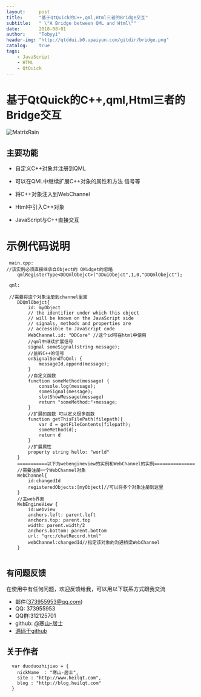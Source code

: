 ```yaml
---
layout:     post
title:      "基于QtQuick的C++,qml,Html三者的Bridge交互"
subtitle:   " \"A Bridge between QML and Html\""
date:       2018-08-01
author:     "Tobyyi"
header-img: "http://qtddui.b0.upaiyun.com/gitdir/bridge.png"
catalog:    true
tags:
    - JavaScript
    - HTML
    - QtQuick
---
```


# 基于QtQuick的C++,qml,Html三者的Bridge交互

![MatrixRain](http://qtddui.b0.upaiyun.com/gitdir/bridge.png)

## 主要功能

* 自定义C++对象并注册到QML

* 可以在QML中继续扩展C++对象的属性和方法 信号等

* 将C++对象注入到WebChannel

* Html中引入C++对象

* JavaScript与C++直接交互

# 示例代码说明

```
 main.cpp:
//该实例必须直接继承自Object的 QWidget的忽略
	qmlRegisterType<DDQmlObejct>("DDuiObejct",1,0,"DDQmlObejct");

 qml:
 
 //需要将这个对象注册到channel里面
    DDQmlObejct{
        id: myObject
        // the identifier under which this object
        // will be known on the JavaScript side
        // signals, methods and properties are
        // accessible to JavaScript code
        WebChannel.id: "DDCore" //这个id可在html中使用
        //qml中继续扩展信号
        signal someSignal(string message);
        //监听C++的信号
        onSignalSendToQml: {
            messageId.append(message);
        }
        //自定义函数
        function someMethod(message) {
            console.log(message);
            someSignal(message);
            slotShowMessage(message)
            return "someMethod:"+message;
        }
        //扩展的函数 可以定义很多函数
        function getThisFilePath(filepath){
            var d = getFileContents(filepath);
            someMethod(d);
            return d
        }
        //扩展属性
        property string hello: "world"
    }
	===========以下为webengineview的实例和WebChannel的实例===============
    //需要注册一个WebChannel对象
    WebChannel{
        id:changedId
        registeredObjects:[myObject]//可以将多个对象注册到这里
    }
    //主web界面
    WebEngineView {
        id:webview
        anchors.left: parent.left
        anchors.top: parent.top
        width: parent.width/2
        anchors.bottom: parent.bottom
        url: "qrc:/chatRecord.html"
        webChannel:changedId//指定该对象的沟通桥梁WebChannel
    }
    
```

## 有问题反馈

在使用中有任何问题，欢迎反馈给我，可以用以下联系方式跟我交流

* 邮件(373955953@qq.com)
* QQ: 373955953
* QQ群:312125701
* github: [@寒山-居士](https://github.com/toby20130333)
* [源码于github](https://github.com/toby20130333/QtQuickHtmlBridge.git)

## 关于作者

```
  var duoduozhijiao = {
    nickName  : "寒山-居士",
    site : "http://www.heilqt.com",
    blog : "http://blog.heilqt.com"
  }

```


